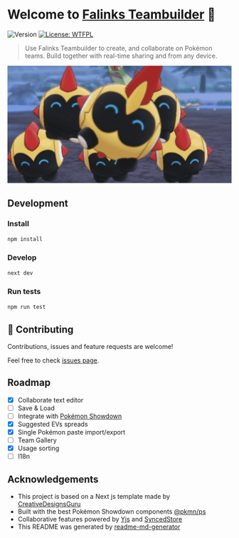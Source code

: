 # Welcome to [Falinks Teambuilder](https://falinks-teambuilder.vercel.app/) 👋

![Version](https://img.shields.io/badge/version-1.0.0-blue.svg?cacheSeconds=2592000)
[![License: WTFPL](https://img.shields.io/badge/License-WTFPL-yellow.svg)](https://github.com/txfs19260817/falinks-teambuilder/blob/main/LICENSE)

> Use Falinks Teambuilder to create, and collaborate on Pokémon teams.
> Build together with real-time sharing and from any device.

![Falinks Teambuilder](public/assets/images/hero.png?raw=true)

## Development

### Install

```sh
npm install
```

### Develop

```sh
next dev
```

### Run tests

```sh
npm run test
```

## 🤝 Contributing

Contributions, issues and feature requests are welcome!

Feel free to check [issues page](https://github.com/txfs19260817/falinks-teambuilder/issues).

## Roadmap

- [X] Collaborate text editor
- [ ] Save & Load
- [ ] Integrate with [Pokémon Showdown](https://play.pokemonshowdown.com/)
- [X] Suggested EVs spreads
- [X] Single Pokémon paste import/export
- [ ] Team Gallery
- [X] Usage sorting
- [ ] I18n

## Acknowledgements

- This project is based on a Next js template made by [CreativeDesignsGuru](https://creativedesignsguru.com/)
- Built with the best Pokémon Showdown components [@pkmn/ps](https://github.com/pkmn/ps)
- Collaborative features powered by [Yjs](https://github.com/yjs/yjs)
  and [SyncedStore](https://github.com/yousefed/SyncedStore)
- This README was generated by [readme-md-generator](https://github.com/kefranabg/readme-md-generator)
